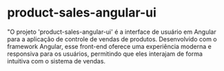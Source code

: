 # product-sales-angular-ui
"O projeto 'product-sales-angular-ui' é a interface de usuário em Angular para a aplicação de controle de vendas de produtos. Desenvolvido com o framework Angular, esse front-end oferece uma experiência moderna e responsiva para os usuários, permitindo que eles interajam de forma intuitiva com o sistema de vendas.
